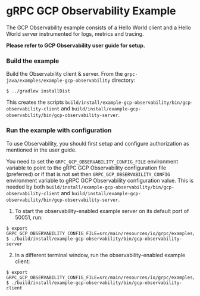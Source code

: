 gRPC GCP Observability Example
================

The GCP Observability example consists of a Hello World client and a Hello World server instrumented for logs, metrics and tracing. 

__Please refer to GCP Observability user guide for setup.__

### Build the example

Build the Observability client & server. From the `grpc-java/examples/example-gcp-observability`
directory:
```
$ ../gradlew installDist
```

This creates the scripts `build/install/example-gcp-observability/bin/gcp-observability-client` and
`build/install/example-gcp-observability/bin/gcp-observability-server`.

### Run the example with configuration

To use Observability, you should first setup and configure authorization as mentioned in the user guide. 

You need to set the `GRPC_GCP_OBSERVABILITY_CONFIG_FILE` environment variable to point to the gRPC GCP Observability configuration file (preferred) or if that
is not set then `GRPC_GCP_OBSERVABILITY_CONFIG` environment variable to gRPC GCP Observability configuration value. This is needed by both
`build/install/example-gcp-observability/bin/gcp-observability-client` and
`build/install/example-gcp-observability/bin/gcp-observability-server`.

1. To start the observability-enabled example server on its default port of 50051, run:
```
$ export GRPC_GCP_OBSERVABILITY_CONFIG_FILE=src/main/resources/io/grpc/examples/gcpobservability/gcp_observability_server_config.json
$ ./build/install/example-gcp-observability/bin/gcp-observability-server
```

2. In a different terminal window, run the observability-enabled example client:
```
$ export GRPC_GCP_OBSERVABILITY_CONFIG_FILE=src/main/resources/io/grpc/examples/gcpobservability/gcp_observability_client_config.json
$ ./build/install/example-gcp-observability/bin/gcp-observability-client
```

